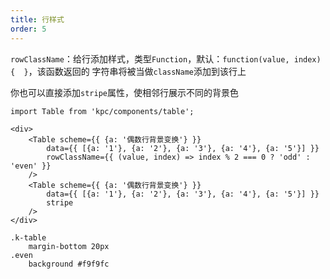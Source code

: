 ```yaml
---
title: 行样式
order: 5
---
```


`rowClassName`：给行添加样式，类型`Function`，默认：`function(value, index) {  }`，该函数返回的
字符串将被当做`className`添加到该行上

你也可以直接添加`stripe`属性，使相邻行展示不同的背景色

```vdt
import Table from 'kpc/components/table';

<div>
    <Table scheme={{ {a: '偶数行背景变换'} }} 
        data={{ [{a: '1'}, {a: '2'}, {a: '3'}, {a: '4'}, {a: '5'}] }} 
        rowClassName={{ (value, index) => index % 2 === 0 ? 'odd' : 'even' }}
    />
    <Table scheme={{ {a: '偶数行背景变换'} }} 
        data={{ [{a: '1'}, {a: '2'}, {a: '3'}, {a: '4'}, {a: '5'}] }} 
        stripe
    />
</div>
```

```styl
.k-table
    margin-bottom 20px
.even
    background #f9f9fc
```







